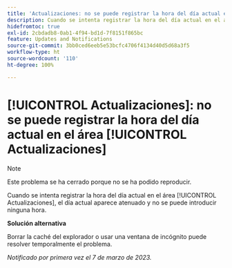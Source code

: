 ```yaml
---
title: 'Actualizaciones: no se puede registrar la hora del día actual en el área Actualizaciones'
description: Cuando se intenta registrar la hora del día actual en el área Actualizaciones, el día actual aparece atenuado y no se puede introducir ninguna hora.
hidefromtoc: true
exl-id: 2cbdadb8-0ab1-4f94-bd1d-7f8151f865bc
feature: Updates and Notifications
source-git-commit: 3bb0ced6eeb5e53bcfc4706f4134d40d5d68a3f5
workflow-type: ht
source-wordcount: '110'
ht-degree: 100%

---
```


# [!UICONTROL Actualizaciones]: no se puede registrar la hora del día actual en el área [!UICONTROL Actualizaciones]

>[!NOTE]
>
>Este problema se ha cerrado porque no se ha podido reproducir.

Cuando se intenta registrar la hora del día actual en el área [!UICONTROL Actualizaciones], el día actual aparece atenuado y no se puede introducir ninguna hora.

**Solución alternativa**

Borrar la caché del explorador o usar una ventana de incógnito puede resolver temporalmente el problema.

_Notificado por primera vez el 7 de marzo de 2023._
